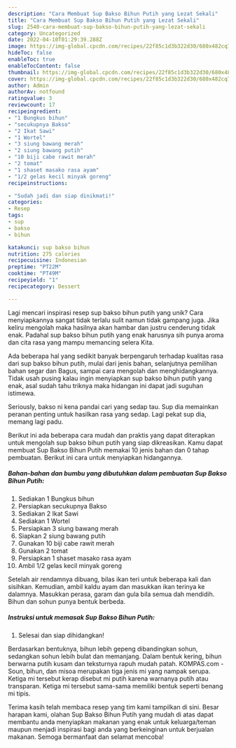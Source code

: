 ```yaml
---
description: "Cara Membuat Sup Bakso Bihun Putih yang Lezat Sekali"
title: "Cara Membuat Sup Bakso Bihun Putih yang Lezat Sekali"
slug: 2540-cara-membuat-sup-bakso-bihun-putih-yang-lezat-sekali
category: Uncategorized
date: 2022-04-10T01:29:39.288Z
image: https://img-global.cpcdn.com/recipes/22f85c1d3b322d30/680x482cq70/sup-bakso-bihun-putih-foto-resep-utama.jpg
hideToc: false
enableToc: true
enableTocContent: false
thumbnail: https://img-global.cpcdn.com/recipes/22f85c1d3b322d30/680x482cq70/sup-bakso-bihun-putih-foto-resep-utama.jpg
cover: https://img-global.cpcdn.com/recipes/22f85c1d3b322d30/680x482cq70/sup-bakso-bihun-putih-foto-resep-utama.jpg
author: Admin
authorAv: notfound
ratingvalue: 3
reviewcount: 17
recipeingredient:
- "1 Bungkus bihun"
- "secukupnya Bakso"
- "2 Ikat Sawi"
- "1 Wortel"
- "3 siung bawang merah"
- "2 siung bawang putih"
- "10 biji cabe rawit merah"
- "2 tomat"
- "1 shaset masako rasa ayam"
- "1/2 gelas kecil minyak goreng"
recipeinstructions:

- "Sudah jadi dan siap dinikmati!"
categories:
- Resep
tags:
- sup
- bakso
- bihun

katakunci: sup bakso bihun 
nutrition: 275 calories
recipecuisine: Indonesian
preptime: "PT22M"
cooktime: "PT49M"
recipeyield: "1"
recipecategory: Dessert

---
```





Lagi mencari inspirasi resep sup bakso bihun putih yang unik? Cara menyiapkannya sangat tidak terlalu sulit namun tidak gampang juga. Jika keliru mengolah maka hasilnya akan hambar dan justru cenderung tidak enak. Padahal sup bakso bihun putih yang enak harusnya sih punya aroma dan cita rasa yang mampu memancing selera Kita.





Ada beberapa hal yang sedikit banyak berpengaruh terhadap kualitas rasa dari sup bakso bihun putih, mulai dari jenis bahan, selanjutnya pemilihan bahan segar dan Bagus, sampai cara mengolah dan menghidangkannya. Tidak usah pusing kalau ingin menyiapkan sup bakso bihun putih yang enak,      asal sudah tahu triknya maka hidangan ini dapat jadi suguhan istimewa.














Seriously, bakso ni kena pandai cari yang sedap tau. Sup dia memainkan peranan penting untuk hasilkan rasa yang sedap. Lagi pekat sup dia, memang lagi padu.






Berikut ini ada beberapa cara mudah dan praktis yang dapat diterapkan untuk mengolah sup bakso bihun putih yang siap dikreasikan. Kamu dapat membuat Sup Bakso Bihun Putih memakai 10 jenis bahan dan 0 tahap pembuatan. Berikut ini cara untuk menyiapkan hidangannya.

<!--inarticleads1-->

##### Bahan-bahan dan bumbu yang dibutuhkan dalam pembuatan Sup Bakso Bihun Putih:

1. Sediakan 1 Bungkus bihun
1. Persiapkan secukupnya Bakso
1. Sediakan 2 Ikat Sawi
1. Sediakan 1 Wortel
1. Persiapkan 3 siung bawang merah
1. Siapkan 2 siung bawang putih
1. Gunakan 10 biji cabe rawit merah
1. Gunakan 2 tomat
1. Persiapkan 1 shaset masako rasa ayam
1. Ambil 1/2 gelas kecil minyak goreng


Setelah air rendamnya dibuang, bilas ikan teri untuk beberapa kali dan sisihkan. Kemudian, ambil kaldu ayam dan masukkan ikan terinya ke dalamnya. Masukkan perasa, garam dan gula bila semua dah mendidih. Bihun dan sohun punya bentuk berbeda. 

<!--inarticleads2-->

##### Instruksi untuk memasak Sup Bakso Bihun Putih:


1. Selesai dan siap dihidangkan!

Berdasarkan bentuknya, bihun lebih gepeng dibandingkan sohun, sedangkan sohun lebih bulat dan memanjang. Dalam bentuk kering, bihun berwarna putih kusam dan teksturnya rapuh mudah patah. KOMPAS.com - Soun, bihun, dan misoa merupakan tiga jenis mi yang nampak serupa. Ketiga mi tersebut kerap disebut mi putih karena warnanya putih atau transparan. Ketiga mi tersebut sama-sama memiliki bentuk seperti benang mi tipis. 

Terima kasih telah membaca resep yang tim kami tampilkan di sini. Besar harapan kami, olahan Sup Bakso Bihun Putih yang mudah di atas dapat membantu anda menyiapkan makanan yang enak untuk keluarga/teman maupun menjadi inspirasi bagi anda yang berkeinginan untuk berjualan makanan. Semoga bermanfaat dan selamat mencoba!
